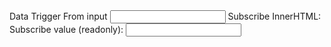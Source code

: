
<webui-side-by-side>
    <webui-flex column>
        <webui-input-text label="Data Trigger From webui-input-text" data-trigger="test1" data-subscribe="test1:value"></webui-input-text>
        <webui-flex>
            <label for="test2" class="nowrap">Data Trigger From input</label>
            <input id="test2" type="text" data-trigger="test1" data-subscribe="test1:value">
        </webui-flex>
    </webui-flex>
    <webui-flex column>
        <webui-flex>
            <span>Subscribe InnerHTML:</span>
            <span data-subscribe="test1:innerHTML"></span>
        </webui-flex>
        <webui-flex gap="5">
            <label class="nowrap">Subscribe value (readonly):</label>
            <input type="text" readonly data-subscribe="test1:value" />
        </webui-flex>
        <webui-input-message label="Message Box" data-trigger="test1" data-subscribe="test1"></webui-input-message>
    </webui-flex>
</webui-side-by-side>

<webui-page-segment elevation="10">

<app-test></app-test>

</webui-page-segment>